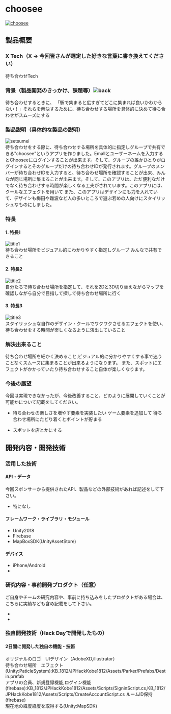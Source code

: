 # choosee

[![choosee](https://user-images.githubusercontent.com/27483723/47263219-07c47300-d538-11e8-8024-edcc8881dbcb.png)](https://www.youtube.com/watch?v=G5rULR53uMk)

## 製品概要
### X Tech（X → 今回皆さんが選定した好きな言葉に書き換えてください）
待ち合わせTech
### 背景（製品開発のきっかけ、課題等）![back](https://user-images.githubusercontent.com/27483723/47263220-085d0980-d538-11e8-8969-f021b987c00e.png)
待ち合わせするときに、
「駅で集まると広すぎてどこに集まれば良いかわからない！」それらを解決するために、待ち合わせする場所を具体的に決めて待ち合わせがスムーズにする

### 製品説明（具体的な製品の説明）
![setsumei](https://user-images.githubusercontent.com/27483723/47263221-085d0980-d538-11e8-8d03-9dba272b46fd.png)  
待ち合わせをする際に、待ち合わせする場所を具体的に指定しグループで共有できる"choosee"というアプリを作りました。Emallとユーザーネームを入力するとChooseeにログインすることが出来ます。そして、グループの誰かひとりがログインするとそのグループだけの待ち合わせIDが発行されます。グループのメンバーが待ち合わせIDを入力すると、待ち合わせ場所を確認することが出来、みんなが同じ場所に集まることが出来ます。そして、このアプリは、ただ便利なだけでなく待ち合わせする時間が楽しくなる工夫がされています。このアプリには、クールなエフェクトを用いて
また、このアプリはデザインにも力を入れていて、デザインも梅田や難波など人の多いところで遊ぶ若めの人向けにスタイリッシュなものにしました。

### 特長

#### 1. 特長1
![title1](https://user-images.githubusercontent.com/27483723/47263222-08f5a000-d538-11e8-93f7-007165e9d7fc.png)  
待ち合わせ場所をビジュアル的にわかりやすく指定しグループ
みんなで共有できること
#### 2. 特長2
![title2](https://user-images.githubusercontent.com/27483723/47263223-08f5a000-d538-11e8-9bcb-e79455c2b665.png)  
自分たちで待ち合わせ場所を指定して、それを2Dと3D切り替えながらマップを確認しながら自分で目指して探して待ち合わせ場所に行く
#### 3. 特長3
![title3](https://user-images.githubusercontent.com/27483723/47263224-08f5a000-d538-11e8-856e-14b1f0b5dc3c.png)  
スタイリッシュな自作のデザイン・クールでワクワクさせるエフェクトを使い、待ち合わせをする時間が楽しくなるように演出していること
### 解決出来ること
待ち合わせ場所を細かく決めること,ビジュアル的に分かりやすくする事で迷うことなくスムーズに集まることが出来るようになります。
また、スポットにエフェクトがかかっていたり待ち合わせすること自体が楽しくなります。


### 今後の展望
今回は実現できなかったが、今後改善すること、どのように展開していくことが可能かについて記載をしてください。
* 待ち合わせの楽しさを増やす要素を実装したい
ゲーム要素を追加して
待ち合わせ場所にたどり着くとポイントが貯まる

* スポットを店とかにする

## 開発内容・開発技術
### 活用した技術
#### API・データ
今回スポンサーから提供されたAPI、製品などの外部技術があれば記述をして下さい。

* 特になし

#### フレームワーク・ライブラリ・モジュール
* Unity2018
* Firebase
* MapBoxSDK(UnityAssetStore)
#### デバイス
* iPhone/Android
* 

### 研究内容・事前開発プロダクト（任意）
ご自身やチームの研究内容や、事前に持ち込みをしたプロダクトがある場合は、こちらに実績なども含め記載をして下さい。

* 
* 


### 独自開発技術（Hack Dayで開発したもの）
#### 2日間に開発した独自の機能・技術
オリジナルのロゴ　UIデザイン（AdobeXD,illustrator）  
待ち合わせ場所　エフェクト(Unity:PaticleSystem):KB_1812/JPHackKobe1812/Assets/Parker/Prefabs/Destin.prefab  
アプリの会員、新規登録機能,ログイン機能(firebase):KB_1812/JPHackKobe1812/Assets/Scripts/SigninScript.cs,KB_1812/JPHackKobe1812/Assets/Scripts/CreateAccountScript.cs
ルームID保持(firebase)  
現在地の緯度経度を取得する(Unity:MapSDK)  

